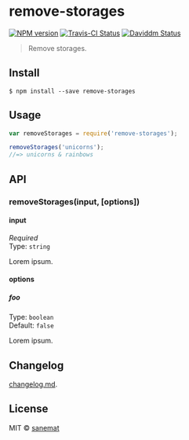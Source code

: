 # remove-storages

[![NPM version][npm-image]][npm-url] [![Travis-CI Status][travis-image]][travis-url] [![Daviddm Status][daviddm-image]][daviddm-url]

> Remove storages.


## Install

```
$ npm install --save remove-storages
```


## Usage

```js
var removeStorages = require('remove-storages');

removeStorages('unicorns');
//=> unicorns & rainbows
```



## API

### removeStorages(input, [options])

#### input

*Required*  
Type: `string`

Lorem ipsum.

#### options

##### foo

Type: `boolean`  
Default: `false`

Lorem ipsum.


## Changelog

[changelog.md](./changelog.md).


## License

MIT © [sanemat](http://sane.jp)


[travis-url]: https://travis-ci.org/pandawing/node-remove-storages
[travis-image]: https://img.shields.io/travis/pandawing/node-remove-storages/master.svg?style=flat-square&label=travis
[npm-url]: https://npmjs.org/package/remove-storages
[npm-image]: https://img.shields.io/npm/v/remove-storages.svg?style=flat-square
[daviddm-url]: https://david-dm.org/pandawing/node-remove-storages
[daviddm-image]: https://img.shields.io/david/pandawing/node-remove-storages.svg?style=flat-square

